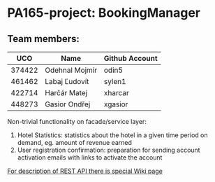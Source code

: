# PA165-project: BookingManager
## Team members:
| UCO | Name | Github Account |
|---|---|---|
| 374422 | Odehnal  Mojmír | odin5 |
| 461462 | Labaj  Ľudovít | sylen1 |
| 422714 | Harčár  Matej | xharcar |
| 448273 | Gasior  Ondřej | xgasior |

Non-trivial functionality on facade/service layer:  
1) Hotel Statistics: statistics about the hotel in a given time period on demand, eg. amount of revenue earned  
2) User registration confirmation: preparation for sending account activation emails with links to activate the account

[For description of REST API there is special Wiki page](https://github.com/sylen1/PA165-project/wiki/Rest-API)
